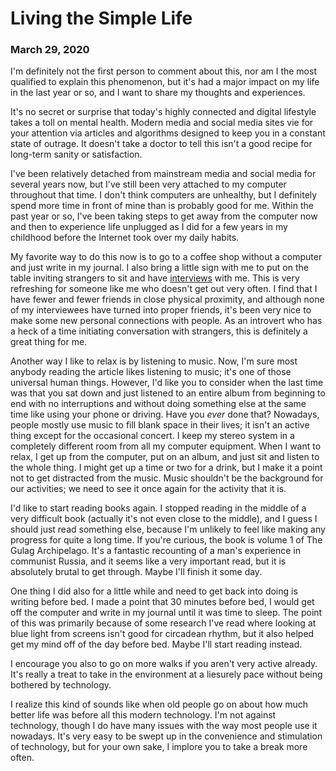 <title>Living the Simple Life - Dave's World</title>

Living the Simple Life
======================

### March 29, 2020

I'm definitely not the first person to comment about this, nor am I the most
qualified to explain this phenomenon, but it's had a major impact on my life in
the last year or so, and I want to share my thoughts and experiences.

It's no secret or surprise that today's highly connected and digital lifestyle
takes a toll on mental health. Modern media and social media sites vie for your
attention via articles and algorithms designed to keep you in a constant state
of outrage. It doesn't take a doctor to tell this isn't a good recipe for
long-term sanity or satisfaction.

I've been relatively detached from mainstream media and social media for
several years now, but I've still been very attached to my computer throughout
that time. I don't think computers are unhealthy, but I definitely spend more
time in front of mine than is probably good for me. Within the past year or so,
I've been taking steps to get away from the computer now and then to experience
life unplugged as I did for a few years in my childhood before the Internet
took over my daily habits.

My favorite way to do this now is to go to a coffee shop without a computer and
just write in my journal. I also bring a little sign with me to put on the
table inviting strangers to sit and have [interviews][1] with me. This is very
refreshing for someone like me who doesn't get out very often. I find that I
have fewer and fewer friends in close physical proximity, and although none of
my interviewees have turned into proper friends, it's been very nice to make
some new personal connections with people. As an introvert who has a heck of a
time initiating conversation with strangers, this is definitely a great thing
for me.

Another way I like to relax is by listening to music. Now, I'm sure most
anybody reading the article likes listening to music; it's one of those
universal human things. However, I'd like you to consider when the last time
was that you sat down and just listened to an entire album from beginning to
end with no interruptions and without doing something else at the same time
like using your phone or driving. Have you *ever* done that? Nowadays, people
mostly use music to fill blank space in their lives; it isn't an active thing
except for the occasional concert. I keep my stereo system in a completely
different room from all my computer equipment. When I want to relax, I get up
from the computer, put on an album, and just sit and listen to the whole
thing. I might get up a time or two for a drink, but I make it a point not to
get distracted from the music. Music shouldn't be the background for our
activities; we need to see it once again for the activity that it is.

I'd like to start reading books again. I stopped reading in the middle of a
very difficult book (actually it's not even close to the middle), and I guess I
should just read something else, because I'm unlikely to feel like making any
progress for quite a long time. If you're curious, the book is volume 1 of The
Gulag Archipelago. It's a fantastic recounting of a man's experience in
communist Russia, and it seems like a very important read, but it is absolutely
brutal to get through. Maybe I'll finish it some day.

One thing I did also for a little while and need to get back into doing is
writing before bed. I made a point that 30 minutes before bed, I would get off
the computer and write in my journal until it was time to sleep. The point of
this was primarily because of some research I've read where looking at blue
light from screens isn't good for circadean rhythm, but it also helped get my
mind off of the day before bed. Maybe I'll start reading instead.

I encourage you also to go on more walks if you aren't very active
already. It's really a treat to take in the environment at a liesurely pace
without being bothered by technology.

I realize this kind of sounds like when old people go on about how much better
life was before all this modern technology. I'm not against technology, though
I do have many issues with the way most people use it nowadays. It's very easy
to be swept up in the convenience and stimulation of technology, but for your
own sake, I implore you to take a break more often.

[1]: https://streetepistemology.com/
